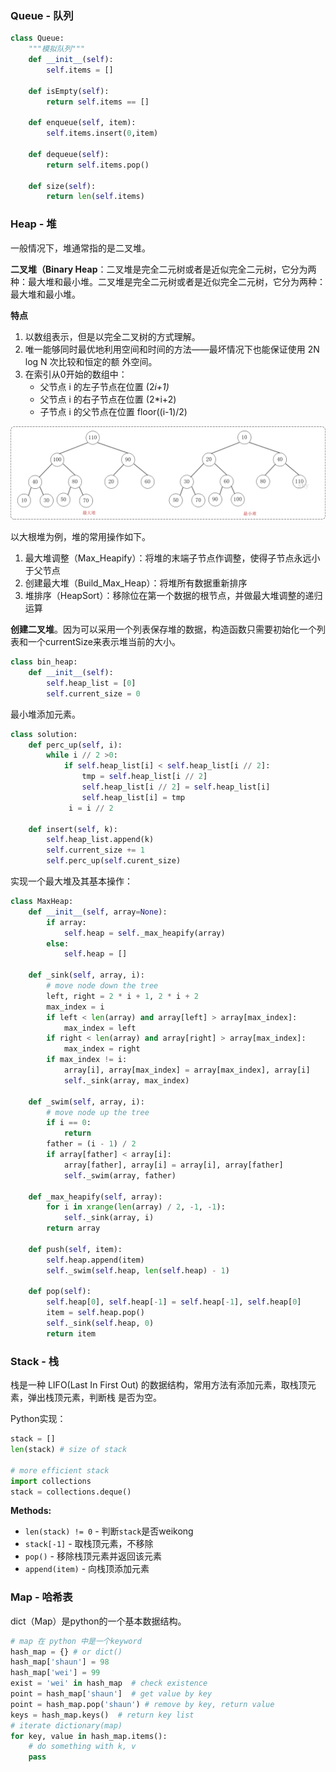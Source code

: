 ### Queue - 队列

```python
class Queue:
    """模拟队列"""
    def __init__(self):
        self.items = []
 
    def isEmpty(self):
        return self.items == []
 
    def enqueue(self, item):
        self.items.insert(0,item)
 
    def dequeue(self):
        return self.items.pop()
 
    def size(self):
        return len(self.items)
```



### Heap - 堆

⼀般情况下，堆通常指的是⼆叉堆。

**二叉堆（Binary Heap**：二叉堆是完全二元树或者是近似完全二元树，它分为两种：最大堆和最小堆。二叉堆是完全二元树或者是近似完全二元树，它分为两种：最大堆和最小堆。

**特点**

1. 以数组表⽰，但是以完全⼆叉树的⽅式理解。
2. 唯⼀能够同时最优地利⽤空间和时间的⽅法——最坏情况下也能保证使⽤ 2N log N 次⽐较和恒定的额
   外空间。
3. 在索引从0开始的数组中：
   * ⽗节点 i 的左⼦节点在位置 (2*i+1)*
   * ⽗节点 i 的右⼦节点在位置 (2*i+2)
   * ⼦节点 i 的⽗节点在位置 floor((i-1)/2)



![](pic/binary_heap.jpg)

以⼤根堆为例，堆的常⽤操作如下。

1. 最⼤堆调整（Max_Heapify）：将堆的末端⼦节点作调整，使得⼦节点永远⼩于⽗节点
2. 创建最⼤堆（Build_Max_Heap）：将堆所有数据重新排序
3. 堆排序（HeapSort）：移除位在第⼀个数据的根节点，并做最⼤堆调整的递归运算



**创建二叉堆**。因为可以采用一个列表保存堆的数据，构造函数只需要初始化一个列表和一个currentSize来表示堆当前的大小。

```python
class bin_heap:
    def __init__(self):
        self.heap_list = [0]
        self.current_size = 0
```



最小堆添加元素。

```python
class solution:
	def perc_up(self, i):
        while i // 2 >0:
            if self.heap_list[i] < self.heap_list[i // 2]:
                tmp = self.heap_list[i // 2]
                self.heap_list[i // 2] = self.heap_list[i]
                self.heap_list[i] = tmp
             i = i // 2
     
    def insert(self, k):
        self.heap_list.append(k)
        self.current_size += 1
        self.perc_up(self.curent_size)
```

实现一个最大堆及其基本操作：

```python
class MaxHeap:
	def __init__(self, array=None):
        if array:
        	self.heap = self._max_heapify(array)
        else:
        	self.heap = []
            
    def _sink(self, array, i):
        # move node down the tree
        left, right = 2 * i + 1, 2 * i + 2
        max_index = i
        if left < len(array) and array[left] > array[max_index]:
            max_index = left
        if right < len(array) and array[right] > array[max_index]:
            max_index = right
        if max_index != i:
            array[i], array[max_index] = array[max_index], array[i]
            self._sink(array, max_index)

    def _swim(self, array, i):
        # move node up the tree
        if i == 0:
            return
        father = (i - 1) / 2
        if array[father] < array[i]:
            array[father], array[i] = array[i], array[father]
            self._swim(array, father)

    def _max_heapify(self, array):
        for i in xrange(len(array) / 2, -1, -1):
            self._sink(array, i)
        return array

    def push(self, item):
        self.heap.append(item)
        self._swim(self.heap, len(self.heap) - 1)

    def pop(self):
        self.heap[0], self.heap[-1] = self.heap[-1], self.heap[0]
        item = self.heap.pop()
        self._sink(self.heap, 0)
        return item

```



### Stack - 栈

栈是⼀种 LIFO(Last In First Out) 的数据结构，常⽤⽅法有添加元素，取栈顶元素，弹出栈顶元素，判断栈
是否为空。

Python实现：

```python
stack = []
len(stack) # size of stack

# more efficient stack
import collections
stack = collections.deque()
```

**Methods:**

- `len(stack) != 0` - 判断`stack`是否weikong
- `stack[-1]` - 取栈顶元素，不移除
- `pop()` - 移除栈顶元素并返回该元素
- `append(item)` - 向栈顶添加元素



### Map - 哈希表

dict（Map）是python的一个基本数据结构。

```python
# map 在 python 中是一个keyword
hash_map = {} # or dict()
hash_map['shaun'] = 98
hash_map['wei'] = 99
exist = 'wei' in hash_map  # check existence
point = hash_map['shaun']  # get value by key
point = hash_map.pop('shaun') # remove by key, return value
keys = hash_map.keys()  # return key list
# iterate dictionary(map)
for key, value in hash_map.items():
    # do something with k, v
    pass
```

